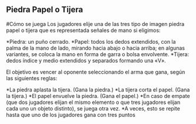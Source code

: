 ## Piedra Papel o Tijera
#Cómo se juega
Los jugadores elije una de las tres tipo de imagen piedra papel o tijera que es representada señales de mano si eligimos:

*Piedra: un puño cerrado.
*Papel: todos los dedos extendidos, con la palma de la mano de lado, mirando hacia abajo o hacia arriba; en algunas variantes, se coloca la mano en forma de garra o bolsa envolvente.
*Tijera: dedos índice y medio extendidos y separados formando una «V».

El objetivo es vencer al oponente seleccionando el arma que gana, según las siguientes reglas:

*La piedra aplasta la tijera. (Gana la piedra.)
*La tijera corta el papel. (Gana la tijera.)
*El papel envuelve la piedra. (Gana el papel.)
*En caso de empate (que dos jugadores elijan el mismo elemento o que tres jugadores elijan cada uno un objeto distinto), se juega otra vez.
*A veces, esto se repite hasta que uno de los jugadores gana con tres puntos
